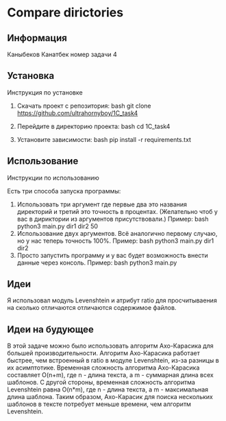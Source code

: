 # Compare dirictories

## Информация
Каныбеков Канатбек номер задачи 4

## Установка

Инструкция по установке

1. Скачать проект с репозитория:
   bash
   git clone https://github.com/ultrahornyboy/1C_task4

3. Перейдите в директорию проекта:
   bash
   cd 1C_task4

5. Установите зависимости:
   bash
   pip install -r requirements.txt

## Использование

Инструкции по использованию

Есть три способа запуска программы:

1. Использовать три аргумент где первые два это названия директорий и третий это точность в процентах. (Желательно чтоб у вас в дириктории из аргументов присутствовали.)
   Пример:
   bash
   python3 main.py dir1 dir2 50
2. Использование двух аргументов. Всё аналогично первому случаю, но у нас теперь точность 100%.
   Пример:
   bash
   python3 main.py dir1 dir2
3. Просто запустить программу и у вас будет возможность внести данные через консоль.
   Пример:
   bash
   python3 main.py

## Идеи
Я использовал модуль Levenshtein и атрибут ratio для просчитываения на сколько отличаются отличаются содержимое файлов.

## Идеи на будующее

В этой задаче можно было использовать алгоритм Ахо-Карасика для большей производительности. Алгоритм Ахо-Карасика работает быстрее, чем встроенный в ratio в модуле Levenshtein, из-за разницы в их асимптотике. Временная сложность алгоритма Ахо-Карасика составляет O(n+m), где n - длина текста, а m - суммарная длина всех шаблонов. С другой стороны, временная сложность алгоритма Levenshtein равна O(n*m), где n - длина текста, а m - максимальная длина шаблона. Таким образом, Ахо-Карасик для поиска нескольких шаблонов в тексте потребует меньше времени, чем алгоритм Levenshtein.
